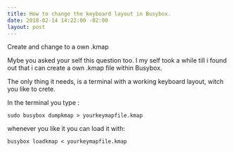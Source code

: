```yaml
---
title: How to change the keyboard layout in Busybox.
date: 2018-02-14 14:22:00 -02:00
layout: post
---
```


Create and change to a own .kmap

Mybe you asked your self this question too. I my self took a while till i found out that i can create a own .kmap file within Busybox.

The only thing it needs, is a terminal with a working keyboard layout, witch you like to crete.

In the terminal you type :


```
sudo busybox dumpkmap > yourkeymapfile.kmap 

```
whenever you like it you can load it with:

```
busybox loadkmap < yourkeymapfile.kmap

```



